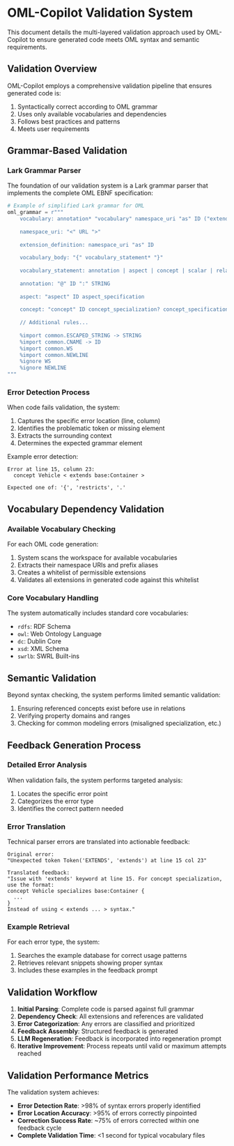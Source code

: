 # OML-Copilot Validation System

This document details the multi-layered validation approach used by OML-Copilot to ensure generated code meets OML syntax and semantic requirements.

## Validation Overview

OML-Copilot employs a comprehensive validation pipeline that ensures generated code is:
1. Syntactically correct according to OML grammar
2. Uses only available vocabularies and dependencies
3. Follows best practices and patterns
4. Meets user requirements

## Grammar-Based Validation

### Lark Grammar Parser
The foundation of our validation system is a Lark grammar parser that implements the complete OML EBNF specification:

```python
# Example of simplified Lark grammar for OML
oml_grammar = r"""
    vocabulary: annotation* "vocabulary" namespace_uri "as" ID ("extends" extension_definition)* vocabulary_body
    
    namespace_uri: "<" URL ">"
    
    extension_definition: namespace_uri "as" ID
    
    vocabulary_body: "{" vocabulary_statement* "}"
    
    vocabulary_statement: annotation | aspect | concept | scalar | relation_entity | relation | rule
    
    annotation: "@" ID ":" STRING
    
    aspect: "aspect" ID aspect_specification
    
    concept: "concept" ID concept_specialization? concept_specification
    
    // Additional rules...
    
    %import common.ESCAPED_STRING -> STRING
    %import common.CNAME -> ID
    %import common.WS
    %import common.NEWLINE
    %ignore WS
    %ignore NEWLINE
"""
```

### Error Detection Process
When code fails validation, the system:
1. Captures the specific error location (line, column)
2. Identifies the problematic token or missing element
3. Extracts the surrounding context
4. Determines the expected grammar element

Example error detection:
```
Error at line 15, column 23:
  concept Vehicle < extends base:Container >
                      ^
Expected one of: '{', 'restricts', '.'
```

## Vocabulary Dependency Validation

### Available Vocabulary Checking
For each OML code generation:
1. System scans the workspace for available vocabularies
2. Extracts their namespace URIs and prefix aliases
3. Creates a whitelist of permissible extensions
4. Validates all extensions in generated code against this whitelist

### Core Vocabulary Handling
The system automatically includes standard core vocabularies:
- `rdfs`: RDF Schema
- `owl`: Web Ontology Language
- `dc`: Dublin Core
- `xsd`: XML Schema
- `swrlb`: SWRL Built-ins

## Semantic Validation

Beyond syntax checking, the system performs limited semantic validation:
1. Ensuring referenced concepts exist before use in relations
2. Verifying property domains and ranges
3. Checking for common modeling errors (misaligned specialization, etc.)

## Feedback Generation Process

### Detailed Error Analysis
When validation fails, the system performs targeted analysis:
1. Locates the specific error point
2. Categorizes the error type
3. Identifies the correct pattern needed

### Error Translation
Technical parser errors are translated into actionable feedback:
```
Original error:
"Unexpected token Token('EXTENDS', 'extends') at line 15 col 23"

Translated feedback:
"Issue with 'extends' keyword at line 15. For concept specialization, use the format:
concept Vehicle specializes base:Container {
  ...
}
Instead of using < extends ... > syntax."
```

### Example Retrieval
For each error type, the system:
1. Searches the example database for correct usage patterns
2. Retrieves relevant snippets showing proper syntax
3. Includes these examples in the feedback prompt

## Validation Workflow

1. **Initial Parsing**: Complete code is parsed against full grammar
2. **Dependency Check**: All extensions and references are validated
3. **Error Categorization**: Any errors are classified and prioritized
4. **Feedback Assembly**: Structured feedback is generated
5. **LLM Regeneration**: Feedback is incorporated into regeneration prompt
6. **Iterative Improvement**: Process repeats until valid or maximum attempts reached

## Validation Performance Metrics

The validation system achieves:
- **Error Detection Rate**: >98% of syntax errors properly identified
- **Error Location Accuracy**: >95% of errors correctly pinpointed
- **Correction Success Rate**: ~75% of errors corrected within one feedback cycle
- **Complete Validation Time**: <1 second for typical vocabulary files
```

